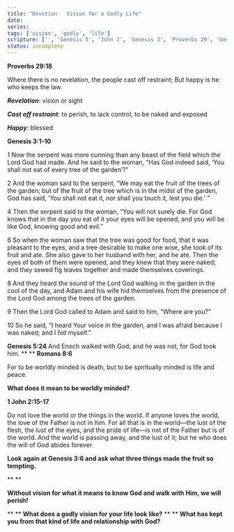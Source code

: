 ```yaml
---
title: "Devotion   Vision for a Godly Life"
date: 
series: 
tags: ['vision', 'godly', 'life']
scripture: ['', 'Genesis 5', 'John 2', 'Genesis 3', 'Proverbs 29', 'Genesis 3:1-10', '1', 'John 2:15-17']
status: incomplete
---
```


**Proverbs 29:18**

Where there is no revelation, the people cast off restraint; But happy is he who keeps the law.

***Revelation***: vision or sight

***Cast off restraint***: to perish, to lack control, to be naked and exposed

***Happy***: blessed

**Genesis 3:1-10**

1 Now the serpent was more cunning than any beast of the field which the Lord God had made. And he said to the woman, “Has God indeed said, ‘You shall not eat of every tree of the garden’?”

2 And the woman said to the serpent, “We may eat the fruit of the trees of the garden; but of the fruit of the tree which is in the midst of the garden, God has said, ‘You shall not eat it, nor shall you touch it, lest you die.’ ”

4 Then the serpent said to the woman, “You will not surely die. For God knows that in the day you eat of it your eyes will be opened, and you will be like God, knowing good and evil.”

6 So when the woman saw that the tree was good for food, that it was pleasant to the eyes, and a tree desirable to make one wise, she took of its fruit and ate. She also gave to her husband with her, and he ate. Then the eyes of both of them were opened, and they knew that they were naked; and they sewed fig leaves together and made themselves coverings.

8 And they heard the sound of the Lord God walking in the garden in the cool of the day, and Adam and his wife hid themselves from the presence of the Lord God among the trees of the garden.

9 Then the Lord God called to Adam and said to him, “Where are you?”

10 So he said, “I heard Your voice in the garden, and I was afraid because I was naked; and I hid myself.”

**Genesis 5:24**
And Enoch walked with God; and he was not, for God took him.
**
**
**Romans‬ ‭8:6‬ ‭**

For to be worldly minded is death, but to be spiritually minded is life and peace.

**What does it mean to be worldly minded?**

**1 John 2:15-17**

Do not love the world or the things in the world. If anyone loves the world, the love of the Father is not in him. For all that is in the world—the lust of the flesh, the lust of the eyes, and the pride of life—is not of the Father but is of the world. And the world is passing away, and the lust of it; but he who does the will of God abides forever.

**Look again at Genesis 3:6 and ask what three things made the fruit so tempting.**

**
**

**Without vision for what it means to know God and walk with Him, we will perish!**

**
**
**What does a godly vision for your life look like?**
**
**
**What has kept you from that kind of life and relationship with God?**